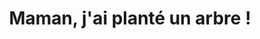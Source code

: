---
index: 320
type_of_section: "fullimage"
title: "Maman, j'ai planté un arbre !"
sub-title: "Et qui sait, quand tes enfants à toi iront à l'école, peut-être pourront-ils en cueillir les fruits..."
text:
   position: 9
   background: "dark"
image:
  file: "assets/images/eleves-plantations-fp-a.jpg"
  description: "Maman, j'ai planté un arbre !"
  author: René ARNOLD
  author_link: 
---
